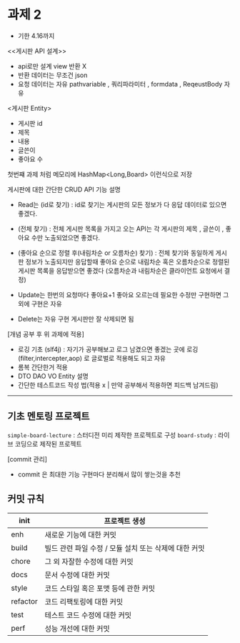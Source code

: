 # 과제 2
- 기한 4.16까지

<<게시판 API 설계>>
- api로만 설계 view 반환 X
-  반환 데이터는 무조건 json
-  요청 데이터는 자유 pathvariable , 쿼리파라미터 , formdata , ReqeustBody 자유


<게시판 Entity>
- 게시판 id
- 제목
- 내용
- 글쓴이
- 좋아요 수

첫번쨰 과제 처럼 메모리에 HashMap<Long,Board> 이런식으로 저장

게시판에 대한 간단한 CRUD API 기능 설명

- Read는 
(id로 찾기)
: id로 찾기는 게시판의 모든 정보가 다 응답 데이터로 있으면 좋겠다.

- (전체 찾기)
: 전체 게시판 목록을 가지고 오는 API는 각 게시판의 제목 , 글쓴이 , 좋아요 수만 노출되었으면 좋겠다.
  
- (좋아요 순으로 정렬 후(내림차순 or 오름차순) 찾기)
: 전체 찾기와 동일하게 게시판 정보가 노출되지만 응답할때 좋아요 순으로 내림차순 혹은 오름차순으로
정렬된 게시판 목록을 응답받으면 좋겠다 (오름차순과 내림차순은 클라이언트 요청에서 결정)

- Update는 
한번의 요청마다 좋아요+1
좋아요 오르는데 필요한 수정만 구현하면 그 외에 구현은 자유

- Delete는 자유 구현 게시판만 잘 삭제되면 됨


[개념 공부 후 위 과제에 적용]
- 로깅 기초 (slf4j) : 자기가 공부해보고 로그 남겼으면 좋겠는 곳에 로깅 
(filter,intercepter,aop) 로 글로벌로 적용해도 되고 자유
- 롬복 간단한거 적용
- DTO DAO VO Entity 설명
- 간단한 테스트코드 작성 법(적용 x | 만약 공부해서 적용하면 피드백 남겨드림)

---
## 기초 멘토링 프로젝트
`simple-board-lecture` : 스터디전 미리 제작한 프로젝트로 구성
`board-study` : 라이브 코딩으로 제작된 프로젝트 


[commit 관리]

- commit 은 최대한 기능 구현마다 분리해서 많이 쌓는것을 추천
## 커밋 규칙

| init | 프로젝트 생성 |
| --- | --- |
| enh | 새로운 기능에 대한 커밋 |
| build | 빌드 관련 파일 수정 / 모듈 설치 또는 삭제에 대한 커밋 |
| chore | 그 외 자잘한 수정에 대한 커밋 |
| docs | 문서 수정에 대한 커밋 |
| style | 코드 스타일 혹은 포맷 등에 관한 커밋 |
| refactor | 코드 리팩토링에 대한 커밋 |
| test | 테스트 코드 수정에 대한 커밋 |
| perf | 성능 개선에 대한 커밋 |


